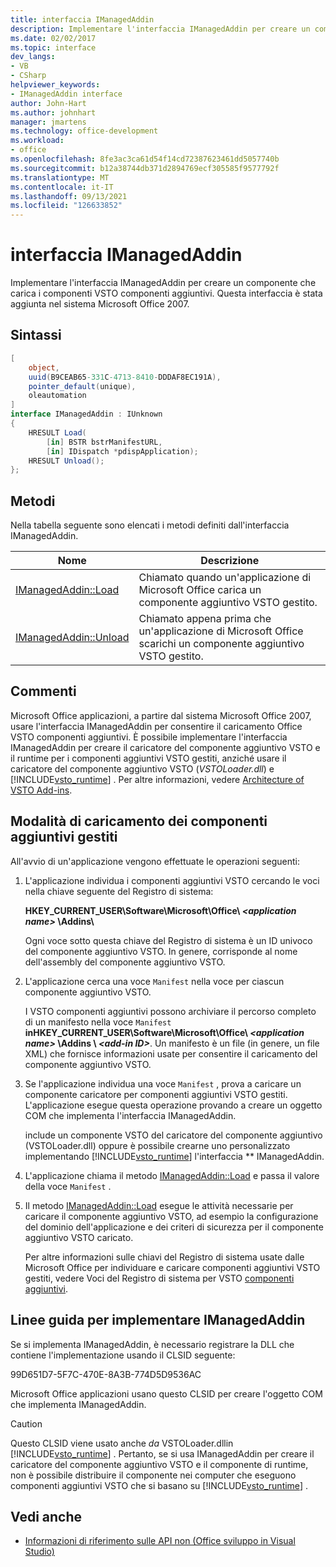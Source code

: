 ```yaml
---
title: interfaccia IManagedAddin
description: Implementare l'interfaccia IManagedAddin per creare un componente che carica componenti VSTO componenti aggiuntivi.
ms.date: 02/02/2017
ms.topic: interface
dev_langs:
- VB
- CSharp
helpviewer_keywords:
- IManagedAddin interface
author: John-Hart
ms.author: johnhart
manager: jmartens
ms.technology: office-development
ms.workload:
- office
ms.openlocfilehash: 8fe3ac3ca61d54f14cd72387623461dd5057740b
ms.sourcegitcommit: b12a38744db371d2894769ecf305585f9577792f
ms.translationtype: MT
ms.contentlocale: it-IT
ms.lasthandoff: 09/13/2021
ms.locfileid: "126633852"
---
```

# <a name="imanagedaddin-interface"></a>interfaccia IManagedAddin
  Implementare l'interfaccia IManagedAddin per creare un componente che carica i componenti VSTO componenti aggiuntivi. Questa interfaccia è stata aggiunta nel sistema Microsoft Office 2007.

## <a name="syntax"></a>Sintassi

```csharp
[
    object,
    uuid(B9CEAB65-331C-4713-8410-DDDAF8EC191A),
    pointer_default(unique),
    oleautomation
]
interface IManagedAddin : IUnknown
{
    HRESULT Load(
        [in] BSTR bstrManifestURL,
        [in] IDispatch *pdispApplication);
    HRESULT Unload();
};
```

## <a name="methods"></a>Metodi
 Nella tabella seguente sono elencati i metodi definiti dall'interfaccia IManagedAddin.

|Nome|Descrizione|
|----------|-----------------|
|[IManagedAddin::Load](../vsto/imanagedaddin-load.md)|Chiamato quando un'applicazione di Microsoft Office carica un componente aggiuntivo VSTO gestito.|
|[IManagedAddin::Unload](../vsto/imanagedaddin-unload.md)|Chiamato appena prima che un'applicazione di Microsoft Office scarichi un componente aggiuntivo VSTO gestito.|

## <a name="remarks"></a>Commenti
 Microsoft Office applicazioni, a partire dal sistema Microsoft Office 2007, usare l'interfaccia IManagedAddin per consentire il caricamento Office VSTO componenti aggiuntivi. È possibile implementare l'interfaccia IManagedAddin per creare il caricatore del componente aggiuntivo VSTO e il runtime per i componenti aggiuntivi VSTO gestiti, anziché usare il caricatore del componente aggiuntivo VSTO (*VSTOLoader.dll*) e [!INCLUDE[vsto_runtime](../vsto/includes/vsto-runtime-md.md)] . Per altre informazioni, vedere [Architecture of VSTO Add-ins](../vsto/architecture-of-vsto-add-ins.md).

## <a name="how-managed-add-ins-are-loaded"></a>Modalità di caricamento dei componenti aggiuntivi gestiti
 All'avvio di un'applicazione vengono effettuate le operazioni seguenti:

1. L'applicazione individua i componenti aggiuntivi VSTO cercando le voci nella chiave seguente del Registro di sistema:

    **HKEY_CURRENT_USER\Software\Microsoft\Office\\ *\<application name>* \Addins\\**

    Ogni voce sotto questa chiave del Registro di sistema è un ID univoco del componente aggiuntivo VSTO. In genere, corrisponde al nome dell'assembly del componente aggiuntivo VSTO.

2. L'applicazione cerca una voce `Manifest` nella voce per ciascun componente aggiuntivo VSTO.

    I VSTO componenti aggiuntivi possono archiviare il percorso completo di un manifesto nella voce `Manifest` **inHKEY_CURRENT_USER\Software\Microsoft\Office\\ _\<application name>_ \Addins \\ _\<add-in ID>_**. Un manifesto è un file (in genere, un file XML) che fornisce informazioni usate per consentire il caricamento del componente aggiuntivo VSTO.

3. Se l'applicazione individua una voce `Manifest` , prova a caricare un componente caricatore per componenti aggiuntivi VSTO gestiti. L'applicazione esegue questa operazione provando a creare un oggetto COM che implementa l'interfaccia IManagedAddin.

    include un componente VSTO del caricatore del componente aggiuntivo (VSTOLoader.dll) oppure è possibile crearne uno personalizzato implementando [!INCLUDE[vsto_runtime](../vsto/includes/vsto-runtime-md.md)] l'interfaccia ** IManagedAddin.

4. L'applicazione chiama il metodo [IManagedAddin::Load](../vsto/imanagedaddin-load.md) e passa il valore della voce `Manifest` .

5. Il metodo [IManagedAddin::Load](../vsto/imanagedaddin-load.md) esegue le attività necessarie per caricare il componente aggiuntivo VSTO, ad esempio la configurazione del dominio dell'applicazione e dei criteri di sicurezza per il componente aggiuntivo VSTO caricato.

   Per altre informazioni sulle chiavi del Registro di sistema usate dalle Microsoft Office per individuare e caricare componenti aggiuntivi VSTO gestiti, vedere Voci del Registro di sistema per VSTO [componenti aggiuntivi](../vsto/registry-entries-for-vsto-add-ins.md).

## <a name="guidance-to-implement-imanagedaddin"></a>Linee guida per implementare IManagedAddin
 Se si implementa IManagedAddin, è necessario registrare la DLL che contiene l'implementazione usando il CLSID seguente:

 99D651D7-5F7C-470E-8A3B-774D5D9536AC

 Microsoft Office applicazioni usano questo CLSID per creare l'oggetto COM che implementa IManagedAddin.

> [!CAUTION]
> Questo CLSID viene usato anche *da* VSTOLoader.dllin [!INCLUDE[vsto_runtime](../vsto/includes/vsto-runtime-md.md)] . Pertanto, se si usa IManagedAddin per creare il caricatore del componente aggiuntivo VSTO e il componente di runtime, non è possibile distribuire il componente nei computer che eseguono componenti aggiuntivi VSTO che si basano su [!INCLUDE[vsto_runtime](../vsto/includes/vsto-runtime-md.md)] .

## <a name="see-also"></a>Vedi anche
- [Informazioni di riferimento sulle API non &#40;Office sviluppo in Visual Studio&#41;](../vsto/unmanaged-api-reference-office-development-in-visual-studio.md)
